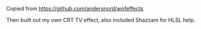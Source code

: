Copied from https://github.com/andersnord/wpfeffects

Then built out my own CRT TV effect, also included Shazzam for HLSL help.
